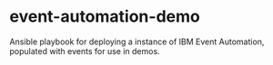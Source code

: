 # event-automation-demo
Ansible playbook for deploying a instance of IBM Event Automation, populated with events for use in demos.
